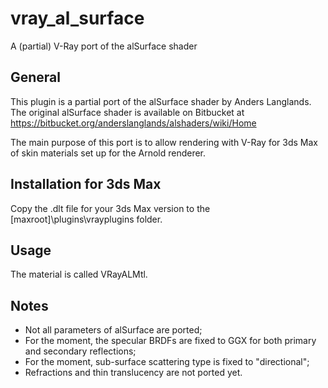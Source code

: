 # vray_al_surface

A (partial) V-Ray port of the alSurface shader

General
-------

This plugin is a partial port of the alSurface shader by Anders Langlands. The original alSurface shader is available on Bitbucket at
https://bitbucket.org/anderslanglands/alshaders/wiki/Home

The main purpose of this port is to allow rendering with V-Ray for 3ds Max of skin materials set up for the Arnold renderer.

Installation for 3ds Max
------------------------

Copy the .dlt file for your 3ds Max version to the [maxroot]\plugins\vrayplugins folder.

Usage
-----

The material is called VRayALMtl.

Notes
-----

- Not all parameters of alSurface are ported;
- For the moment, the specular BRDFs are fixed to GGX for both primary and secondary reflections;
- For the moment, sub-surface scattering type is fixed to "directional";
- Refractions and thin translucency are not ported yet.
